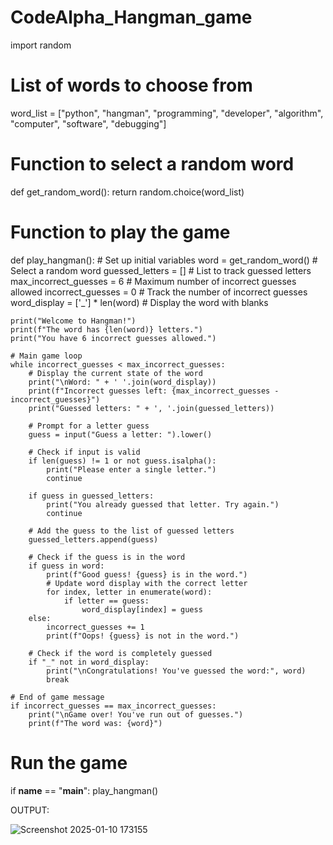 # CodeAlpha_Hangman_game

import random

# List of words to choose from
word_list = ["python", "hangman", "programming", "developer", "algorithm", "computer", "software", "debugging"]

# Function to select a random word
def get_random_word():
    return random.choice(word_list)

# Function to play the game
def play_hangman():
    # Set up initial variables
    word = get_random_word()  # Select a random word
    guessed_letters = []  # List to track guessed letters
    max_incorrect_guesses = 6  # Maximum number of incorrect guesses allowed
    incorrect_guesses = 0  # Track the number of incorrect guesses
    word_display = ['_'] * len(word)  # Display the word with blanks

    print("Welcome to Hangman!")
    print(f"The word has {len(word)} letters.")
    print("You have 6 incorrect guesses allowed.")

    # Main game loop
    while incorrect_guesses < max_incorrect_guesses:
        # Display the current state of the word
        print("\nWord: " + ' '.join(word_display))
        print(f"Incorrect guesses left: {max_incorrect_guesses - incorrect_guesses}")
        print("Guessed letters: " + ', '.join(guessed_letters))
        
        # Prompt for a letter guess
        guess = input("Guess a letter: ").lower()

        # Check if input is valid
        if len(guess) != 1 or not guess.isalpha():
            print("Please enter a single letter.")
            continue
        
        if guess in guessed_letters:
            print("You already guessed that letter. Try again.")
            continue
        
        # Add the guess to the list of guessed letters
        guessed_letters.append(guess)

        # Check if the guess is in the word
        if guess in word:
            print(f"Good guess! {guess} is in the word.")
            # Update word display with the correct letter
            for index, letter in enumerate(word):
                if letter == guess:
                    word_display[index] = guess
        else:
            incorrect_guesses += 1
            print(f"Oops! {guess} is not in the word.")
        
        # Check if the word is completely guessed
        if "_" not in word_display:
            print("\nCongratulations! You've guessed the word:", word)
            break

    # End of game message
    if incorrect_guesses == max_incorrect_guesses:
        print("\nGame over! You've run out of guesses.")
        print(f"The word was: {word}")

# Run the game
if __name__ == "__main__":
    play_hangman()

OUTPUT:

![Screenshot 2025-01-10 173155](https://github.com/user-attachments/assets/a6f139b5-3dfd-49a9-877d-fe85a1d0031f)
